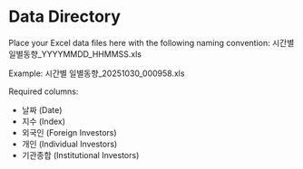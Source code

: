 # Data Directory

Place your Excel data files here with the following naming convention:
시간별 일별동향_YYYYMMDD_HHMMSS.xls

Example:
시간별 일별동향_20251030_000958.xls

Required columns:
- 날짜 (Date)
- 지수 (Index)
- 외국인 (Foreign Investors)
- 개인 (Individual Investors)
- 기관종합 (Institutional Investors)